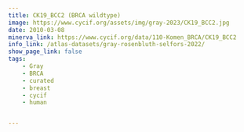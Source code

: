 ```yaml
---
title: CK19_BCC2 (BRCA wildtype)
image: https://www.cycif.org/assets/img/gray-2023/CK19_BCC2.jpg
date: 2010-03-08
minerva_link: https://www.cycif.org/data/110-Komen_BRCA/CK19_BCC2
info_link: /atlas-datasets/gray-rosenbluth-selfors-2022/
show_page_link: false
tags:
    - Gray
    - BRCA
    - curated
    - breast
    - cycif
    - human


---
```

